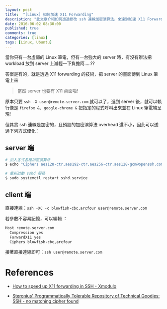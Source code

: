 ```yaml
---
layout: post
title:  "[Linux] 如何加速 X11 Forwarding"
description: "此文章介紹如何透過修改 ssh 連線加密演算法，來達到加速 X11 Forwarding 的效果"
date: 2016-06-02 08:30:00
published: true
comments: true
categories: [linux]
tags: [Linux, Ubuntu]
---
```


當你只有一台虛弱的 Linux 筆電，但有一台強大的 server 時，有沒有辦法把 workload 放到 server 上減輕一下負擔阿.....??

答案是有的，就是透過 X11 forwarding 的技術，把 server 的畫面傳到 Linux 筆電上來

> 當然 server 也要有 X11 桌面啦!

原本只要 `ssh -X user@remote.server.com` 就可以了，進到 server 後，就可以執行像是 `firefox &`、`google-chrome &` 把指定的程式呼叫出來並在 Linux 筆電端呈現!

但其實 ssh 連線是加密的，且預設的加密演算法 overhead 還不小，因此可以透過下列方式優化：

## server 端

```bash
# 加入各式各樣加密演算法
$ echo "Ciphers aes128-ctr,aes192-ctr,aes256-ctr,aes128-gcm@openssh.com,aes256-gcm@openssh.com,chacha20-poly1305@openssh.com,blowfish-cbc,aes128-cbc,3des-cbc,cast128-cbc,arcfour,aes192-cbc,aes256-cbc" | sudo tee --append /etc/ssh/sshd_config

# 重新啟動 sshd 服務
$ sudo systemctl restart sshd.service
```

## client 端

直接連線：`ssh -XC -c blowfish-cbc,arcfour user@remote.server.com`

若參數不容易記憶，可以編輯 ：

```bash
Host remote.server.com
  Compression yes
  ForwardX11 yes
  Ciphers blowfish-cbc,arcfour
```

接著直接連線即可：`ssh user@remote.server.com`

References
==========

- [How to speed up X11 forwarding in SSH - Xmodulo](http://xmodulo.com/how-to-speed-up-x11-forwarding-in-ssh.html)

- [Steronius' Programmatically Tolerable Repository of Technical Goodies: SSH - no matching cipher found](http://steronius.blogspot.tw/2014/10/ssh-no-matching-cipher-found.html)
